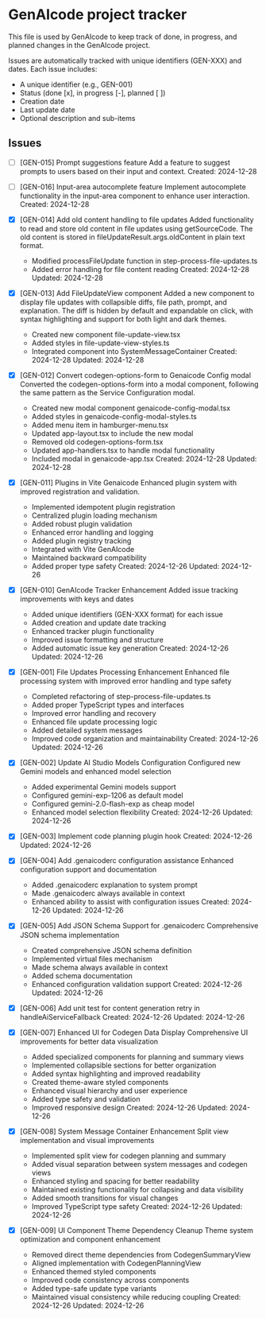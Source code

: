 # GenAIcode project tracker

This file is used by GenAIcode to keep track of done, in progress, and planned changes in the GenAIcode project.

Issues are automatically tracked with unique identifiers (GEN-XXX) and dates. Each issue includes:

- A unique identifier (e.g., GEN-001)
- Status (done [x], in progress [-], planned [ ])
- Creation date
- Last update date
- Optional description and sub-items

## Issues

- [ ] [GEN-015] Prompt suggestions feature
      Add a feature to suggest prompts to users based on their input and context.
      Created: 2024-12-28

- [ ] [GEN-016] Input-area autocomplete feature
      Implement autocomplete functionality in the input-area component to enhance user interaction.
      Created: 2024-12-28

- [x] [GEN-014] Add old content handling to file updates
      Added functionality to read and store old content in file updates using getSourceCode. The old content is stored in fileUpdateResult.args.oldContent in plain text format.

  - Modified processFileUpdate function in step-process-file-updates.ts
  - Added error handling for file content reading
    Created: 2024-12-28
    Updated: 2024-12-28

- [x] [GEN-013] Add FileUpdateView component
      Added a new component to display file updates with collapsible diffs, file path, prompt, and explanation. The diff is hidden by default and expandable on click, with syntax highlighting and support for both light and dark themes.

  - Created new component file-update-view.tsx
  - Added styles in file-update-view-styles.ts
  - Integrated component into SystemMessageContainer
    Created: 2024-12-28
    Updated: 2024-12-28

- [x] [GEN-012] Convert codegen-options-form to Genaicode Config modal
      Converted the codegen-options-form into a modal component, following the same pattern as the Service Configuration modal.

  - Created new modal component genaicode-config-modal.tsx
  - Added styles in genaicode-config-modal-styles.ts
  - Added menu item in hamburger-menu.tsx
  - Updated app-layout.tsx to include the new modal
  - Removed old codegen-options-form.tsx
  - Updated app-handlers.tsx to handle modal functionality
  - Included modal in genaicode-app.tsx
    Created: 2024-12-28
    Updated: 2024-12-28

- [x] [GEN-011] Plugins in Vite Genaicode
      Enhanced plugin system with improved registration and validation.

  - Implemented idempotent plugin registration
  - Centralized plugin loading mechanism
  - Added robust plugin validation
  - Enhanced error handling and logging
  - Added plugin registry tracking
  - Integrated with Vite GenAIcode
  - Maintained backward compatibility
  - Added proper type safety
    Created: 2024-12-26
    Updated: 2024-12-26

- [x] [GEN-010] GenAIcode Tracker Enhancement
      Added issue tracking improvements with keys and dates

  - Added unique identifiers (GEN-XXX format) for each issue
  - Added creation and update date tracking
  - Enhanced tracker plugin functionality
  - Improved issue formatting and structure
  - Added automatic issue key generation
    Created: 2024-12-26
    Updated: 2024-12-26

- [x] [GEN-001] File Updates Processing Enhancement
      Enhanced file processing system with improved error handling and type safety

  - Completed refactoring of step-process-file-updates.ts
  - Added proper TypeScript types and interfaces
  - Improved error handling and recovery
  - Enhanced file update processing logic
  - Added detailed system messages
  - Improved code organization and maintainability
    Created: 2024-12-26
    Updated: 2024-12-26

- [x] [GEN-002] Update AI Studio Models Configuration
      Configured new Gemini models and enhanced model selection

  - Added experimental Gemini models support
  - Configured gemini-exp-1206 as default model
  - Configured gemini-2.0-flash-exp as cheap model
  - Enhanced model selection flexibility
    Created: 2024-12-26
    Updated: 2024-12-26

- [x] [GEN-003] Implement code planning plugin hook
      Created: 2024-12-26
      Updated: 2024-12-26

- [x] [GEN-004] Add .genaicoderc configuration assistance
      Enhanced configuration support and documentation

  - Added .genaicoderc explanation to system prompt
  - Made .genaicoderc always available in context
  - Enhanced ability to assist with configuration issues
    Created: 2024-12-26
    Updated: 2024-12-26

- [x] [GEN-005] Add JSON Schema Support for .genaicoderc
      Comprehensive JSON schema implementation

  - Created comprehensive JSON schema definition
  - Implemented virtual files mechanism
  - Made schema always available in context
  - Added schema documentation
  - Enhanced configuration validation support
    Created: 2024-12-26
    Updated: 2024-12-26

- [x] [GEN-006] Add unit test for content generation retry in handleAiServiceFallback
      Created: 2024-12-26
      Updated: 2024-12-26

- [x] [GEN-007] Enhanced UI for Codegen Data Display
      Comprehensive UI improvements for better data visualization

  - Added specialized components for planning and summary views
  - Implemented collapsible sections for better organization
  - Added syntax highlighting and improved readability
  - Created theme-aware styled components
  - Enhanced visual hierarchy and user experience
  - Added type safety and validation
  - Improved responsive design
    Created: 2024-12-26
    Updated: 2024-12-26

- [x] [GEN-008] System Message Container Enhancement
      Split view implementation and visual improvements

  - Implemented split view for codegen planning and summary
  - Added visual separation between system messages and codegen views
  - Enhanced styling and spacing for better readability
  - Maintained existing functionality for collapsing and data visibility
  - Added smooth transitions for visual changes
  - Improved TypeScript type safety
    Created: 2024-12-26
    Updated: 2024-12-26

- [x] [GEN-009] UI Component Theme Dependency Cleanup
      Theme system optimization and component enhancement

  - Removed direct theme dependencies from CodegenSummaryView
  - Aligned implementation with CodegenPlanningView
  - Enhanced themed styled components
  - Improved code consistency across components
  - Added type-safe update type variants
  - Maintained visual consistency while reducing coupling
    Created: 2024-12-26
    Updated: 2024-12-26

